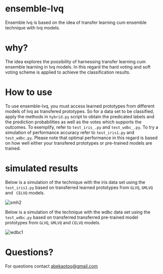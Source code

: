 # ensemble-lvq
Ensemble lvq is based on the idea of transfer learning cum ensemble technique with lvq models.

# why?
The idea explores the possibility of harnessing transfer learning cum ensemble learning in lvq models. In this regard the hard voting and soft voting scheme is applied to achieve the classification results. 

# How to use
To use ensemble-lvq, you must access learned prototypes from different models of lvq as transfered prototypes. So for a data set to be classified, apply the methods in ```hybrid.py``` script to obtain the predicated labels and the prediction probabilities as well as the votes which supports the outcomes. To exemplify, refer to ```test_iris_.py```  and ```test_wdbc_.py```. To try a simulation of performance accuracy refer to ```test_iris1.py``` and ```test_wdbc.py```. Please note that optimal performance in this regard is based on how well either your transfered prototypes or pre-trained models are trained.


# simulated results
Below is a simulation of the technique with the iris data set using the ```test_iris1.py``` based on transferred learned prototypes from ```GLVQ```, ```GMLVQ``` and ``` CELVQ``` models.


![smh2](https://user-images.githubusercontent.com/82911284/166449818-27cad0f9-2b59-4159-9bbc-635d8b2a3edb.png)


Below is a simulation of the technique with the wdbc data set using the ```test_wdbc.py``` based on transferred transferred pre-trained model prototypes from ```GLVQ```, ```GMLVQ``` and ```CELVQ``` models.

![wdbc1](https://user-images.githubusercontent.com/82911284/166610528-93c3dd63-fdd4-4b53-89e5-bce4bf932fe5.png)

# Questions?
For questions contact abekaotoo@gmail.com


